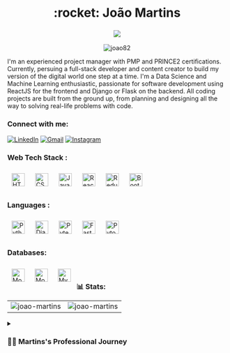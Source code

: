 <h1 align="center">:rocket: João Martins</h1>
<h3 align="center"> <img src="https://readme-typing-svg.herokuapp.com?color=0357F7&lines=Data+Science+|+Software+Engineer+@RBTech+%3A)" /> </h3>

<p align="center"> <img src="https://komarev.com/ghpvc/?username=joao82&label=Profile%20views&color=0e75b6&style=flat" alt="joao82" /> </p>

I'm an experienced project manager with PMP and PRINCE2 certifications. Currently, persuing a full-stack developer and content creator to build my version of the digital world one step at a time. I'm a Data Science and Machine Learning enthusiastic, passionate for software development using ReactJS for the frontend and Django or Flask on the backend.
All coding projects are built from the ground up, from planning and designing all the way to solving real-life problems with code.

<h3 align="left">Connect with me:</h3>
<div align="left">
  <a href="https://www.linkedin.com/in/joão-pedro-martins-755ba64b/"><img alt="LinkedIn" src="https://img.shields.io/badge/linkedin-%230077B5.svg?style=for-the-badge&logo=linkedin&logoColor=white"/></a>
  <a href="mailto:joao82@gmail.com"><img alt="Gmail" src="https://img.shields.io/badge/Gmail-D14836?style=for-the-badge&logo=gmail&logoColor=white"/></a>
   <a href="https://www.instagram.com/jpcmartins"><img alt="Instagram" src="https://img.shields.io/badge/Instagram-E4405F?style=for-the-badge&logo=instagram&logoColor=white"/></a>
</div>

<h3 align="left">Web Tech Stack :</h3>
<div align="left">
<img width="30px" style="padding:10px;" alt="HTML5" src="https://cdn.jsdelivr.net/gh/devicons/devicon/icons/html5/html5-plain.svg"/>
<img width="30px" style="padding:10px;" alt="CSS3" src="https://cdn.jsdelivr.net/gh/devicons/devicon/icons/css3/css3-plain.svg"/> 
<img width="30px" style="padding:10px;" alt="JavaScript" src="https://cdn.jsdelivr.net/gh/devicons/devicon/icons/javascript/javascript-plain.svg"/> 
<img width="30px" style="padding:10px;" alt="React" src="https://cdn.jsdelivr.net/gh/devicons/devicon/icons/react/react-original.svg"/>
<img width="30px" style="padding:10px;" alt="Redux" src="https://cdn.jsdelivr.net/gh/devicons/devicon/icons/redux/redux-original.svg"/>
<img width="30px" style="padding:10px;" alt="Bootstrap" src="https://cdn.jsdelivr.net/gh/devicons/devicon/icons/bootstrap/bootstrap-original.svg"/>
</div>

<h3 align="left">Languages :</h3>
<div align="left">
  <img width="30px" style="padding:10px;" alt="Python" src="https://cdn.jsdelivr.net/gh/devicons/devicon/icons/python/python-original.svg"/>
  <img width="30px" style="padding:10px;" alt="Django" src="https://cdn.jsdelivr.net/gh/devicons/devicon/icons/django/django-plain.svg"/>
  <img width="30px" style="padding:10px;" alt="Pytest" src="https://cdn.jsdelivr.net/gh/devicons/devicon/icons/pytest/pytest-original.svg"/>
  <img width="30px" style="padding:10px;" alt="FastAPI" src="https://cdn.jsdelivr.net/gh/devicons/devicon/icons/fastapi/fastapi-original.svg"/>
  <img width="30px" style="padding:10px;" alt="Pytorch" src="https://cdn.jsdelivr.net/gh/devicons/devicon/icons/pytorch/pytorch-original.svg"/>
</div>

<h3 align="left"> Databases:</h3>
<div align="left">
  <img align="left" alt="MongoDB" width="30px" style="padding:10px;"  src="https://cdn.jsdelivr.net/gh/devicons/devicon/icons/postgresql/postgresql-original.svg" />
  <img align="left" alt="MongoDB" width="30px" style="padding:10px;" src="https://cdn.jsdelivr.net/gh/devicons/devicon/icons/mongodb/mongodb-original.svg" />
  <img align="left" alt="MySQL" width="30px" style="padding:10px;" src="https://cdn.jsdelivr.net/gh/devicons/devicon/icons/mysql/mysql-original.svg" />
</div>
<br/>

<h3 align="left">📊 Stats:</h3>
<table style="border:none">
  <tr style="border:none">
    <td style="border:none;"><img src="https://github-readme-stats.vercel.app/api?username=joao82&show_icons=true&theme=transparent" alt="joao-martins" /></td>
    <td><img src="https://github-readme-stats.vercel.app/api/top-langs?username=joao82&show_icons=true&theme=transparent&locale=en&layout=compact" alt="joao-martins" /></td>
  </tr>
</table>

<details>
 <summary><h3>👨‍💻 Martins's Professional Journey</h3></summary>
   I started my career as a Civil Engineer and finding myself with great skills on data and leadership. After 10 years of construction management, I specialised in Project Management where I had the opportunity to be envolved in IT projects on the Financial industry. I
found my passion for data and Computer Science, and I started my coding journey with a passion to learn everything I could about programming. I started with python for data science projects and then web development framworks such Flask nad Django.
I eventually ended up building full-stack web applications with data and machine learning features to solve real world problems in developing countries.
</details>

